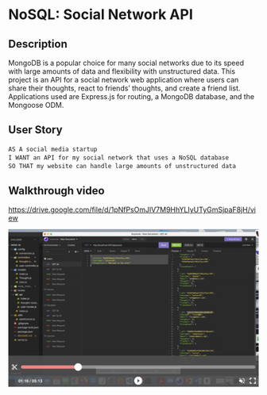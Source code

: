 # NoSQL: Social Network API

## Description

MongoDB is a popular choice for many social networks due to its speed with large amounts of data and flexibility with unstructured data. This project is an API for a social network web application where users can share their thoughts, react to friends’ thoughts, and create a friend list. Applications used are Express.js for routing, a MongoDB database, and the Mongoose ODM. 

## User Story

```md
AS A social media startup
I WANT an API for my social network that uses a NoSQL database
SO THAT my website can handle large amounts of unstructured data
```

## Walkthrough video

https://drive.google.com/file/d/1pNfPsOmJlV7M9HhYLIyUTyGmSjpaF8jH/view

![walkthrough video](./Assets/images/walkthrough.jpg)


